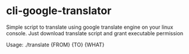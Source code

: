 # cli-google-translator

Simple script to translate using google translate engine on your linux console. 
Just download translate script and grant executable permission 

Usage: 
./translate {FROM} {TO} {WHAT} 



